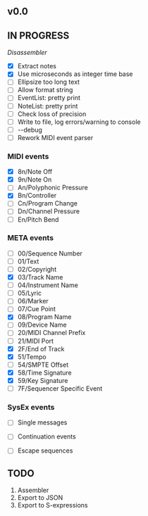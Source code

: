 ## v0.0

## IN PROGRESS

*Disassembler*

- [x] Extract notes
- [x] Use microseconds as integer time base
- [ ] Ellipsize too long text
- [ ] Allow format string
- [ ] EventList: pretty print
- [ ] NoteList: pretty print
- [ ] Check loss of precision
- [ ] Write to file, log errors/warning to console
- [ ] --debug
- [ ] Rework MIDI event parser

### MIDI events

- [x] 8n/Note Off
- [x] 9n/Note On
- [ ] An/Polyphonic Pressure
- [x] Bn/Controller
- [ ] Cn/Program Change
- [ ] Dn/Channel Pressure
- [ ] En/Pitch Bend

### META events

- [ ] 00/Sequence Number
- [ ] 01/Text
- [ ] 02/Copyright
- [x] 03/Track Name
- [ ] 04/Instrument Name
- [ ] 05/Lyric
- [ ] 06/Marker
- [ ] 07/Cue Point
- [x] 08/Program Name
- [ ] 09/Device Name
- [ ] 20/MIDI Channel Prefix
- [ ] 21/MIDI Port
- [x] 2F/End of Track
- [x] 51/Tempo
- [ ] 54/SMPTE Offset
- [x] 58/Time Signature
- [x] 59/Key Signature
- [ ] 7F/Sequencer Specific Event

### SysEx events

- [ ] Single messages
- [ ] Continuation events
- [ ] Escape sequences


## TODO

1.  Assembler
2.  Export to JSON
3.  Export to S-expressions
